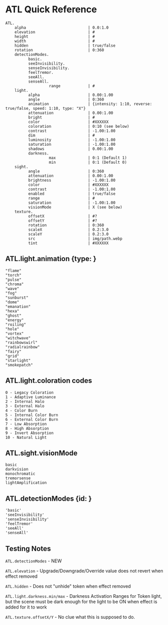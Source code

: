 # ATL Quick Reference

```
ATL.
    alpha                           | 0.0:1.0
    elevation                       | #
    height                          | #
    width                           | #
    hidden                          | true/false
    rotation                        | 0:360
    detectionModes.
          basic.
          seeInvisibility.
          senseInvisibility.
          feelTremor.
          seeAll.
          senseAll.
                   range            | #
    light.
          alpha                     | 0.00:1.00
          angle                     | 0:360
          animation                 | {intensity: 1:10, reverse: true/false, speed: 1:10, type: "X"}
          attenuation               | 0.00:1.00
          bright                    | #
          color                     | #XXXXXX
          coloration                | 0:10 (see below)
          contrast                  | -1.00:1.00
          dim                       | #
          luminosity                | -1.00:1.00
          saturation                | -1.00:1.00
          shadows                   | 0.00:1.00
          darkness.
                   max              | 0:1 (Default 1)
                   min              | 0:1 (Default 0)
    sight.
          angle                     | 0:360
          attenuation               | 0.00:1.00
          brightness                | -1.00:1.00
          color                     | #XXXXXX
          contrast                  | -1.00:1.00
          enabled                   | true/false
          range                     | #
          saturation                | -1.00:1.00
          visionMode                | X (see below)
    texture.
          offsetX                   | #?
          offsetY                   | #?
          rotation                  | 0:360
          scaleX                    | 0.2:3.0
          scaleY                    | 0.2:3.0
          src                       | img/path.webp
          tint                      | #XXXXXX
```


## ATL.light.animation {type: }
```
"flame"
"torch"
"pulse"
"chroma"
"wave"
"fog"
"sunburst"
"dome"
"emanation"
"hexa"
"ghost"
"energy"
"roiling"
"hole"
"vortex"
"witchwave"
"rainbowswirl"
"radialrainbow"
"fairy"
"grid"
"starlight"
"smokepatch"
```
## ATL.light.coloration codes
```
0 - Legacy Coloration
1 - Adaptive Luminance
2 - Internal Halo
3 - External Halo
4 - Color Burn
5 - Internal Color Burn
6 - External Color Burn
7 - Low Absorption
8 - High Absorption
9 - Invert Absorption
10 - Natural Light
```
## ATL.sight.visionMode 
```
basic
darkvision
monochromatic
tremorsense
lightAmplification
```
## ATL.detectionModes {id: }
```
'basic'
'seeInvisibility'
'senseInvisibility'
'feelTremor'
'seeAll'
'senseAll'
```
## Testing Notes

`ATL.detectionModes` - NEW

`ATL.elevation` - Upgrade/Downgrade/Override value does not revert when effect removed

`ATL.hidden` - Does not "unhide" token when effect removed

`ATL.light.darkness.min/max` - Darkness Activation Ranges for Token light, but the scene must be dark enough for the light to be ON when effect is added for it to work

`ATL.texture.offsetX/Y` - No clue what this is supposed to do.


